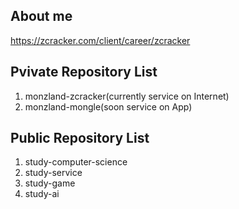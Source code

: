 ## About me
https://zcracker.com/client/career/zcracker

## Pvivate Repository List
1. monzland-zcracker(currently service on Internet)
2. monzland-mongle(soon service on App)

## Public Repository List
1. study-computer-science
2. study-service
3. study-game
4. study-ai
